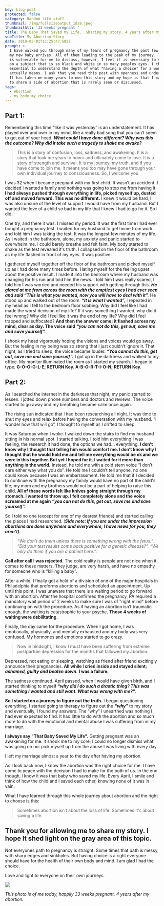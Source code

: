 ```yaml
---
key: blog-post
protected: false
category: Random life stuff
thumbnail: /img/fullsizeoutput_1d29.jpeg
thumbnailAlt: '33 weeks pregnant '
title: The Baby That Saved My Life.  Sharing my story; 4 years after my abortion.
subTitle: My Abortion Story
date: 2019-05-01T13:25:47.503Z
prompt: >-
  I have walked you through many of my fears of pregnancy the past few months as
  my new baby arrives. All of them leading to the peak of my journey. This post
  is vulnerable for me to discuss, however, I feel it is necessary to shed light
  on a subject that is so black and white in so many peoples eyes. I think it is
  essential to understand the depth of what "having a choice" for a woman
  actually means. I ask that you read this post with openness and understanding.
  It has taken me many years to own this story and my hope is that I may be able
  to share a side of abortion that is rarely seen or discussed.
tags:
  - Abortion
  - my body my choice
---
```

## Part 1:

Remembering this time “like it was yesterday” is an understatement. It has played over and over in my mind, like a really bad song that you can't seem to get out of your head. _**What could I have done different? Why was this the outcome? Why did it take such a tragedy to shake me awake?**_

> This is a story of confusion, loss, sadness, and awakening. It is a story that took me years to honor and ultimately come to love. It is a story of strength and survival. It is my journey, my truth, and if you have come to join me, it means you too may have gone through your own individual journey to consciousness. So, I welcome you.

I was 32 when I became pregnant with my first child. It wasn’t an accident. I decided I wanted a family and nothing was going to stop me from having it. **I had always pushed through everything in life, picked myself up, dusted off and moved forward. This was no different.** I knew it would be hard, I was also unsure of the level of support I would have from my husband. But I wanted the love of a child so bad in my life that I knew I had to go for it. So I did.

One try, and there it was. I missed my period. It was the first time I had ever bought a pregnancy test. I waited for my husband to get home from work and told him I was taking the test. It was the longest few minutes of my life. As I waited in the bathroom, alone, my anxiety and panic started to overwhelm me. I could barely breathe and felt faint. My body started to shake as the test revealed it's truth. I collapsed on the floor of the bathroom as my life flashed in front of my eyes. It was positive.

I gathered myself together off the floor of the bathroom and picked myself up as I had done many times before. Hating myself for the feeling upset about the positive result. I made it into the bedroom where my husband was changing for his run and told him the news. I told him I was really scared, I told him I was worried and needed his support with getting through this. **_He glared at me from across the room with the emptiest eyes I had ever seen and said “This is what you wanted, now you will have to deal with it”._** He stood up and walked out of the room. _**“It is what I wanted”,**_ I repeated in my head as I fell to the bedroom floor sobbing. Why did I feel like I had made the worst decision of my life? If it was something I wanted, why did it feel wrong? Why did I feel like it was the end of my life? Why did I feel trapped and suffocated? **And then the answer came; it flashed across my mind, clear as day. The voice said** **_“you can not do this, get out, save me and save yourself”._** 

I shook my head vigorously hoping the visions and voices would go away. But the feeling in my being was so strong that I just couldn’t ignore it. That night, as I tried to sleep, the voice became louder. **_“You cannot do this, get out, save me and save yourself”._** I got up in the darkness and walked to my office. My monitor illuminated the room as I started my search. I began to type; **G-O-O-G-L-E; RETURN Key. A-B-O-R-T-I-O-N; RETURN Key.**

## Part 2:

As I searched the internet in the darkness that night, my panic started to lessen. I jotted down phone numbers and doctors and reviews. The voice started to go away and my breathing became calm once again. 

The rising sun indicated that I had been researching all night. It was time to shut my eyes and relax before having the conversation with my husband. “I wonder how that will go”, I thought to myself as I drifted to sleep.

It was Saturday when I woke. I walked down the stairs to find my husband sitting in his normal spot. I started talking. I told him everything I was feeling, the research it had done, the options we had... everything. **I don’t know why I thought that telling him would comfort me. I don’t know why I thought that he would hold me and tell me everything would be ok and we were in this together. But yet I hoped for it. I waited for it more than anything in the world.** Instead, he told me with a cold stern voice “I don’t care either way what you do”. He told me I couldn’t tell anyone, no one could know because I was an embarrassment. He told me that if I decided to continue with the pregnancy my family would have no part of the child's life; my mom and my brothers would not be a part of helping to raise this child. **All of these words felt like knives going straight through my stomach. I wanted to throw up. I felt completely alone and the voice screamed at me again _“you can not do this, get out, save me and save yourself”._**

So I told no one (except for one of my dearest friends) and started calling the places I had researched. (_**Side note: If you are under the impression abortions are done anywhere and everywhere; I have news for you, they aren’t).**_

> _“We don’t do them unless there is something wrong with the fetus.”. “Did your test results come back positive for a genetic disease?”. “We only do them if you are a patient here.”._

**Call after call I was rejected.** The cold reality is people are not nice when it comes to these matters. They judge, are very harsh, and have no empathy for someone who is “killing a baby”. 

After a while, I finally got a hold of a division of one of the major hospitals in Philadelphia that preforms abortions and scheduled an appointment. Up until this point, I was unaware that there is a waiting period to go forward with an abortion. After the hospital confirmed the pregnancy, PA required a mandatory wait period of 2 weeks to make sure I was of "right mind" before continuing on with the procedure. As if having an abortion isn’t traumatic enough, the waiting is catastrophic to your psyche. **Those 4 weeks of waiting were debilitating.**

Finally, the day came for the procedure. When I got home, I was emotionally, physically, and mentally exhausted and my body was very confused. My hormones and emotions started to go crazy. 

> Now in hindsight, I know I must have been suffering from extreme postpartum depression for the months that fallowed my abortion. 

Depressed, not eating or sleeping, watching as friend after friend excitingly announce their pregnancies. **All while I cried inside and stayed silent;** _**ashamed, guilty and beaten down.**_ **I was a failure.**

The sadness continued. April passed, when I would have given birth, and I started thinking to myself _**“why did I do such a drastic thing? This was something I wanted and still want. What was wrong with me?".**_ 

**So I started on a journey to figure out the truth.** I began questioning everything, I started going to therapy to figure out the **_“why”_** to my story and eventually, I found my answers. The "why" I unearthed was nothing I had ever expected to find. It had little to do with the abortion and so much more to do with the emotional and mental abuse I was suffering from in my marriage.

**I always say "That Baby Saved My Life".** Getting pregnant was an awakening for me. It shook me to my core; I could no longer dismiss what was going on nor pick myself up from the abuse I was living with every day.

I left my marriage almost a year to the day after having my abortion.

As I look back now, I know the abortion was the right choice for me. I have come to peace with the decision I had to make for the both of us. In the end though, I know it was that baby who saved my life. Every April, I smile and think of how the child and I saved each other, knowing none of it was in vain.

What I have learned through this whole journey about abortion and the right to choose is this:

> Sometimes abortion isn’t about the loss of life. Sometimes it's about saving a life.

## Thank you for allowing me to share my story. I hope It shed light on the gray area of this topic.

Not everyones path to pregnancy is straight. Some times that path is messy, with sharp edges and sinkholes. But having choice is a right everyone should have for the health of their own body and mind. I am glad I had the choice. 

Love and light to everyone on their own journeys. 

![](/img/fullsizeoutput_1d29.jpeg)

_This photo is of me today, happily 33 weeks pregnant.  4 years after my abortion._ 

##
